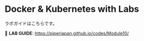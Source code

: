 # Docker & Kubernetes with Labs

ラボガイドはこちらです。

📖 **LAB GUIDE**: https://piperjapan.github.io/codes/Module10/
